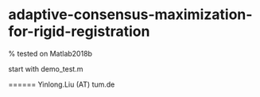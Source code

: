 # adaptive-consensus-maximization-for-rigid-registration

% tested on Matlab2018b

start with demo_test.m

======
Yinlong.Liu (AT) tum.de

